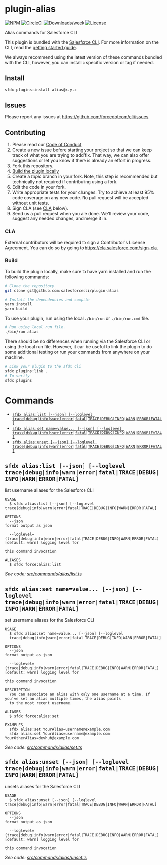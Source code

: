 # plugin-alias

[![NPM](https://img.shields.io/npm/v/@salesforce/plugin-alias.svg?label=@salesforce/plugin-alias)](https://www.npmjs.com/package/@salesforce/plugin-alias) [![CircleCI](https://circleci.com/gh/salesforcecli/plugin-alias/tree/main.svg?style=shield)](https://circleci.com/gh/salesforcecli/plugin-alias/tree/main) [![Downloads/week](https://img.shields.io/npm/dw/@salesforce/plugin-alias.svg)](https://npmjs.org/package/@salesforce/plugin-alias) [![License](https://img.shields.io/badge/License-BSD%203--Clause-brightgreen.svg)](https://raw.githubusercontent.com/salesforcecli/plugin-alias/main/LICENSE.txt)

Alias commands for Salesforce CLI

This plugin is bundled with the [Salesforce CLI](https://developer.salesforce.com/tools/sfdxcli). For more information on the CLI, read the [getting started guide](https://developer.salesforce.com/docs/atlas.en-us.sfdx_setup.meta/sfdx_setup/sfdx_setup_intro.htm).

We always recommend using the latest version of these commands bundled with the CLI, however, you can install a specific version or tag if needed.

## Install

```bash
sfdx plugins:install alias@x.y.z
```

## Issues

Please report any issues at https://github.com/forcedotcom/cli/issues

## Contributing

1. Please read our [Code of Conduct](CODE_OF_CONDUCT.md)
2. Create a new issue before starting your project so that we can keep track of
   what you are trying to add/fix. That way, we can also offer suggestions or
   let you know if there is already an effort in progress.
3. Fork this repository.
4. [Build the plugin locally](#build)
5. Create a _topic_ branch in your fork. Note, this step is recommended but technically not required if contributing using a fork.
6. Edit the code in your fork.
7. Write appropriate tests for your changes. Try to achieve at least 95% code coverage on any new code. No pull request will be accepted without unit tests.
8. Sign CLA (see [CLA](#cla) below).
9. Send us a pull request when you are done. We'll review your code, suggest any needed changes, and merge it in.

### CLA

External contributors will be required to sign a Contributor's License
Agreement. You can do so by going to https://cla.salesforce.com/sign-cla.

### Build

To build the plugin locally, make sure to have yarn installed and run the following commands:

```bash
# Clone the repository
git clone git@github.com:salesforcecli/plugin-alias

# Install the dependencies and compile
yarn install
yarn build
```

To use your plugin, run using the local `./bin/run` or `./bin/run.cmd` file.

```bash
# Run using local run file.
./bin/run alias
```

There should be no differences when running via the Salesforce CLI or using the local run file. However, it can be useful to link the plugin to do some additional testing or run your commands from anywhere on your machine.

```bash
# Link your plugin to the sfdx cli
sfdx plugins:link .
# To verify
sfdx plugins
```

# Commands

<!-- commands -->

- [`sfdx alias:list [--json] [--loglevel trace|debug|info|warn|error|fatal|TRACE|DEBUG|INFO|WARN|ERROR|FATAL]`](#sfdx-aliaslist---json---loglevel-tracedebuginfowarnerrorfataltracedebuginfowarnerrorfatal)
- [`sfdx alias:set name=value... [--json] [--loglevel trace|debug|info|warn|error|fatal|TRACE|DEBUG|INFO|WARN|ERROR|FATAL]`](#sfdx-aliasset-namevalue---json---loglevel-tracedebuginfowarnerrorfataltracedebuginfowarnerrorfatal)
- [`sfdx alias:unset [--json] [--loglevel trace|debug|info|warn|error|fatal|TRACE|DEBUG|INFO|WARN|ERROR|FATAL]`](#sfdx-aliasunset---json---loglevel-tracedebuginfowarnerrorfataltracedebuginfowarnerrorfatal)

## `sfdx alias:list [--json] [--loglevel trace|debug|info|warn|error|fatal|TRACE|DEBUG|INFO|WARN|ERROR|FATAL]`

list username aliases for the Salesforce CLI

```
USAGE
  $ sfdx alias:list [--json] [--loglevel trace|debug|info|warn|error|fatal|TRACE|DEBUG|INFO|WARN|ERROR|FATAL]

OPTIONS
  --json                                                                            format output as json

  --loglevel=(trace|debug|info|warn|error|fatal|TRACE|DEBUG|INFO|WARN|ERROR|FATAL)  [default: warn] logging level for
                                                                                    this command invocation

ALIASES
  $ sfdx force:alias:list
```

_See code: [src/commands/alias/list.ts](https://github.com/salesforcecli/plugin-alias/blob/v1.1.14/src/commands/alias/list.ts)_

## `sfdx alias:set name=value... [--json] [--loglevel trace|debug|info|warn|error|fatal|TRACE|DEBUG|INFO|WARN|ERROR|FATAL]`

set username aliases for the Salesforce CLI

```
USAGE
  $ sfdx alias:set name=value... [--json] [--loglevel
  trace|debug|info|warn|error|fatal|TRACE|DEBUG|INFO|WARN|ERROR|FATAL]

OPTIONS
  --json                                                                            format output as json

  --loglevel=(trace|debug|info|warn|error|fatal|TRACE|DEBUG|INFO|WARN|ERROR|FATAL)  [default: warn] logging level for
                                                                                    this command invocation

DESCRIPTION
  You can associate an alias with only one username at a time. If you’ve set an alias multiple times, the alias points
  to the most recent username.

ALIASES
  $ sfdx force:alias:set

EXAMPLES
  sfdx alias:set YourAlias=username@example.com
  sfdx alias:set YourAlias=username@example.com YourOtherAlias=devhub@example.com
```

_See code: [src/commands/alias/set.ts](https://github.com/salesforcecli/plugin-alias/blob/v1.1.14/src/commands/alias/set.ts)_

## `sfdx alias:unset [--json] [--loglevel trace|debug|info|warn|error|fatal|TRACE|DEBUG|INFO|WARN|ERROR|FATAL]`

unsets aliases for the Salesforce CLI

```
USAGE
  $ sfdx alias:unset [--json] [--loglevel trace|debug|info|warn|error|fatal|TRACE|DEBUG|INFO|WARN|ERROR|FATAL]

OPTIONS
  --json                                                                            format output as json

  --loglevel=(trace|debug|info|warn|error|fatal|TRACE|DEBUG|INFO|WARN|ERROR|FATAL)  [default: warn] logging level for
                                                                                    this command invocation
```

_See code: [src/commands/alias/unset.ts](https://github.com/salesforcecli/plugin-alias/blob/v1.1.14/src/commands/alias/unset.ts)_

<!-- commandsstop -->
